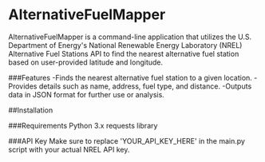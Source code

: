 # AlternativeFuelMapper
AlternativeFuelMapper is a command-line application that utilizes the U.S. Department of Energy's National Renewable Energy Laboratory (NREL)
Alternative Fuel Stations API to find the nearest alternative fuel station based on user-provided latitude and longitude.

###Features
-Finds the nearest alternative fuel station to a given location.
-Provides details such as name, address, fuel type, and distance.
-Outputs data in JSON format for further use or analysis.

##Installation

###Requirements
Python 3.x
requests library

###API Key
Make sure to replace 'YOUR_API_KEY_HERE' in the main.py script with your actual NREL API key.


